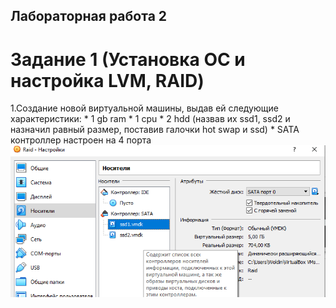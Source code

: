 ﻿## Лабораторная работа 2

# Задание 1 (Установка ОС и настройка LVM, RAID)
1.Создание новой виртуальной машины, выдав ей следующие характеристики:
	* 1 gb ram
	* 1 cpu
	* 2 hdd (назвав их ssd1, ssd2 и назначил равный размер, поставив галочки hot swap и ssd)
	* SATA контроллер настроен на 4 порта
![](image1/Screenshot_1.png)